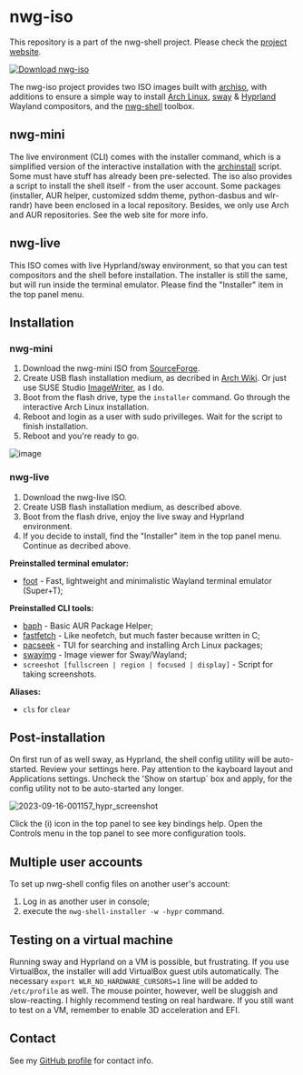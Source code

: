 # nwg-iso

This repository is a part of the nwg-shell project. Please check the [project website](https://nwg-piotr.github.io/nwg-shell).

[![Download nwg-iso](https://a.fsdn.com/con/app/sf-download-button)](https://sourceforge.net/projects/nwg-iso)

The nwg-iso project provides two ISO images built with [archiso](https://wiki.archlinux.org/title/Archiso), with additions to ensure a simple way to install [Arch Linux](https://archlinux.org), [sway](https://swaywm.org/) & [Hyprland](https://hyprland.org/) Wayland compositors, and the [nwg-shell](https://nwg-piotr.github.io/nwg-shell) toolbox.

## nwg-mini

The live environment (CLI) comes with the installer command, which is a simplified version of the interactive installation with the [archinstall](https://github.com/archlinux/archinstall) script. Some must have stuff has already been pre-selected. The iso also provides a script to install the shell itself - from the user account. Some packages (installer, AUR helper, customized sddm theme, python-dasbus and wlr-randr) have been enclosed in a local repository. Besides, we only use Arch and AUR repositories. See the web site for more info.

## nwg-live

This ISO comes with live Hyprland/sway environment, so that you can test compositors and the shell before installation. The installer is still the same, but will run inside the terminal emulator. Please find the "Installer" item in the top panel menu.

## Installation

### nwg-mini

1. Download the nwg-mini ISO from [SourceForge](https://sourceforge.net/projects/nwg-iso/).
2. Create USB flash installation medium, as decribed in [Arch Wiki](https://wiki.archlinux.org/title/USB_flash_installation_medium). Or just use SUSE Studio [ImageWriter](https://github.com/openSUSE/imagewriter), as I do.
3. Boot from the flash drive, type the `installer` command. Go through the interactive Arch Linux installation.
4. Reboot and login as a user with sudo privilleges. Wait for the script to finish installation.
5. Reboot and you're ready to go.

![image](https://github.com/nwg-piotr/nwg-iso/assets/20579136/14587d6e-f794-4cc7-8830-5a955aaa9776)

### nwg-live

1. Download the nwg-live ISO.
2. Create USB flash installation medium, as described above.
3. Boot from the flash drive, enjoy the live sway and Hyprland environment.
4. If you decide to install, find the "Installer" item in the top panel menu. Continue as decribed above.

**Preinstalled terminal emulator:**

- [foot](https://wiki.archlinux.org/title/Foot) - Fast, lightweight and minimalistic Wayland terminal emulator (Super+T);

**Preinstalled CLI tools:**

- [baph](https://bitbucket.org/natemaia/baph) - Basic AUR Package Helper;
- [fastfetch](https://github.com/fastfetch-cli/fastfetch) - Like neofetch, but much faster because written in C;
- [pacseek](https://github.com/moson-mo/pacseek) - TUI for searching and installing Arch Linux packages;
- [swayimg](https://github.com/artemsen/swayimg) - Image viewer for Sway/Wayland;
- `screeshot [fullscreen | region | focused | display]` - Script for taking screenshots.

**Aliases:**

- `cls` for `clear`

## Post-installation

On first run of as well sway, as Hyprland, the shell config utility will be auto-started. Review your settings here. Pay attention to the kayboard layout and Applications settings. Uncheck the 'Show on startup` box and apply, for the config utility not to be auto-started any longer.

![2023-09-16-001157_hypr_screenshot](https://github.com/nwg-piotr/nwg-iso/assets/20579136/a11a9786-558e-4567-a7f4-8b2a5226032c)

Click the (i) icon in the top panel to see key bindings help. Open the Controls menu in the top panel to see more configuration tools.

## Multiple user accounts

To set up nwg-shell config files on another user's account:

1. Log in as another user in console;
2. execute the `nwg-shell-installer -w -hypr` command.

## Testing on a virtual machine

Running sway and Hyprland on a VM is possible, but frustrating. If you use VirtualBox, the installer will add VirtualBox 
guest utils automatically. The necessary `export WLR_NO_HARDWARE_CURSORS=1` line will be added to `/etc/profile` as well.
The mouse pointer, however, well be sluggish and slow-reacting. I highly recommend testing on real hardware. 
If you still want to test on a VM, remember to enable 3D acceleration and EFI.

## Contact

See my [GitHub profile](https://github.com/nwg-piotr) for contact info.
